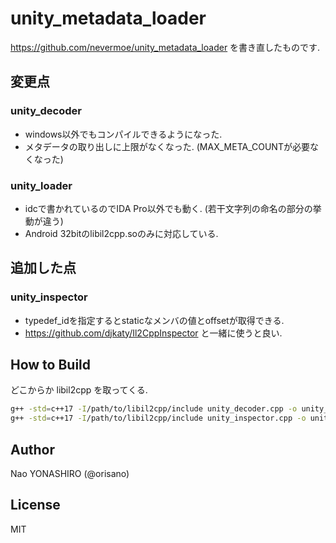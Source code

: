 # unity_metadata_loader
https://github.com/nevermoe/unity_metadata_loader を書き直したものです.

## 変更点
### unity_decoder
* windows以外でもコンパイルできるようになった.
* メタデータの取り出しに上限がなくなった. (MAX_META_COUNTが必要なくなった)

### unity_loader
* idcで書かれているのでIDA Pro以外でも動く. (若干文字列の命名の部分の挙動が違う)
* Android 32bitのlibil2cpp.soのみに対応している.


## 追加した点
### unity_inspector
* typedef_idを指定するとstaticなメンバの値とoffsetが取得できる.
* https://github.com/djkaty/Il2CppInspector と一緒に使うと良い.

## How to Build
どこからか libil2cpp を取ってくる.
```bash
g++ -std=c++17 -I/path/to/libil2cpp/include unity_decoder.cpp -o unity_decoder
g++ -std=c++17 -I/path/to/libil2cpp/include unity_inspector.cpp -o unity_inspector
```

## Author
Nao YONASHIRO (@orisano)

## License
MIT
